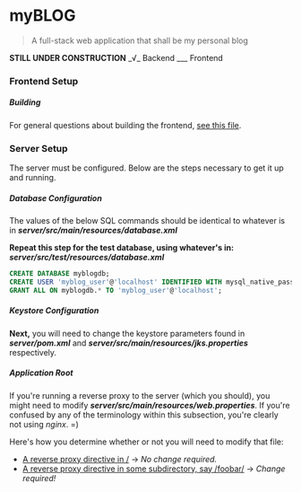# myBLOG
> A full-stack web application that shall be my personal blog

**STILL UNDER CONSTRUCTION**
\_√\_ Backend
\_\_\_ Frontend

### Frontend Setup

##### Building

For general questions about building the frontend, [see this file](README_CAR.md).

### Server Setup

The server must be configured. Below are the steps necessary to get it up and running.

##### Database Configuration

The values of the below SQL commands should be identical to whatever is in _**server/src/main/resources/database.xml**_

**Repeat this step for the test database, using whatever's in:** _**server/src/test/resources/database.xml**_

```SQL
CREATE DATABASE myblogdb;
CREATE USER 'myblog_user'@'localhost' IDENTIFIED WITH mysql_native_password BY '<PASSWORD_HERE>';
GRANT ALL ON myblogdb.* TO 'myblog_user'@'localhost';
```

##### Keystore Configuration

**Next,** you will need to change the keystore parameters found in _**server/pom.xml**_ and _**server/src/main/resources/jks.properties**_ respectively.

##### Application Root

If you're running a reverse proxy to the server (which you should), you might need to modify _**server/src/main/resources/web.properties**_. If you're confused by any of the terminology within this subsection, you're clearly not using _nginx_. =)

Here's how you determine whether or not you will need to modify that file:
- <u>A reverse proxy directive in /</u> → _No change required._
- <u>A reverse proxy directive in some subdirectory, say /foobar/</u> → _Change required!_

